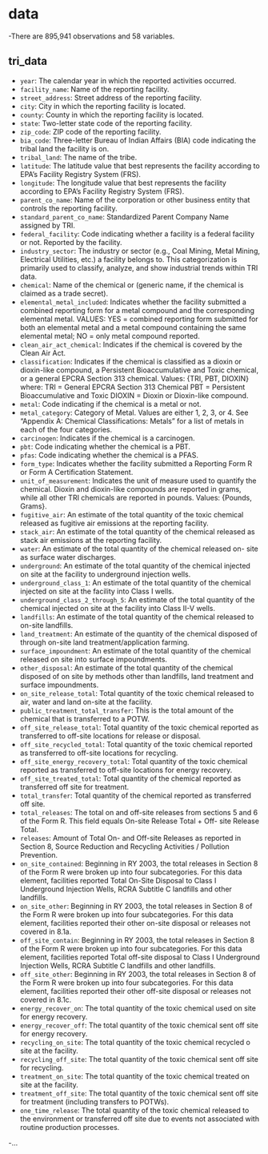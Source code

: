 # data

-There are 895,941 observations and 58 variables.

## tri_data

- `year`: The calendar year in which the reported activities occurred.
- `facility_name`: Name of the reporting facility.
- `street_address`: Street address of the reporting facility.
- `city`: City in which the reporting facility is located.
- `county`: County in which the reporting facility is located.
- `state`: Two-letter state code of the reporting facility.
- `zip_code`: ZIP code of the reporting facility.
- `bia_code`: Three-letter Bureau of Indian Affairs (BIA) code indicating the tribal land the facility is on.
- `tribal_land`: The name of the tribe.
- `latitude`: The latitude value that best represents the facility according to EPA’s Facility Registry System (FRS).
- `longitude`: The longitude value that best represents the facility according to EPA’s Facility Registry System (FRS).
- `parent_co_name`: Name of the corporation or other business entity that controls the reporting facility.
- `standard_parent_co_name`: Standardized Parent Company Name assigned by TRI.
- `federal_facility`: Code indicating whether a facility is a federal facility or not. Reported by the facility.
- `industry_sector`: The industry or sector (e.g., Coal Mining, Metal Mining, Electrical Utilities, etc.) a facility belongs to. This categorization is primarily used to classify, analyze, and show industrial trends within TRI data.
- `chemical`: Name of the chemical or (generic name, if the chemical is claimed as a trade secret).
- `elemental_metal_included`: Indicates whether the facility submitted a combined reporting form for a metal compound and the corresponding elemental metal. VALUES: YES = combined reporting form submitted for both an elemental metal and a metal compound containing the same elemental metal; NO = only metal compound reported.
- `clean_air_act_chemical`: Indicates if the chemical is covered by the Clean Air Act.
- `classification`: Indicates if the chemical is classified as a dioxin or dioxin-like compound, a Persistent Bioaccumulative and Toxic chemical, or a general EPCRA Section 313 chemical.
Values: {TRI, PBT, DIOXIN} where:
TRI = General EPCRA Section 313 Chemical
PBT = Persistent Bioaccumulative and Toxic
DIOXIN = Dioxin or Dioxin-like compound.
- `metal`: Code indicating if the chemical is a metal or not.
- `metal_category`: Category of Metal. Values are either 1, 2, 3, or 4. See “Appendix A: Chemical Classifications: Metals” for a list of metals in each of the four categories.
- `carcinogen`: Indicates if the chemical is a carcinogen.
- `pbt`: Code indicating whether the chemical is a PBT.
- `pfas`: Code indicating whether the chemical is a PFAS.
- `form_type`: Indicates whether the facility submitted a Reporting Form R or Form A Certification Statement.
- `unit_of_measurement`: Indicates the unit of measure used to quantify the chemical. Dioxin and dioxin-like compounds are reported in grams, while all other TRI chemicals are reported in pounds. Values: {Pounds, Grams}.
- `fugitive_air`: An estimate of the total quantity of the toxic chemical released as fugitive air emissions at the reporting facility.
- `stack_air`: An estimate of the total quantity of the chemical released as stack air emissions at the reporting facility.
- `water`: An estimate of the total quantity of the chemical released on- site as surface water discharges.
- `underground`: An estimate of the total quantity of the chemical injected on site at the facility to underground injection wells.
- `underground_class_1`: An estimate of the total quantity of the chemical injected on site at the facility into Class I wells.
- `underground_class_2_through_5`: An estimate of the total quantity of the chemical injected on site at the facility into Class II-V wells.
- `landfills`: An estimate of the total quantity of the chemical released to on-site landfills.
- `land_treatment`: An estimate of the quantity of the chemical disposed of through on-site land treatment/application farming.
- `surface_impoundment`: An estimate of the total quantity of the chemical released on site into surface impoundments. 
- `other_disposal`: An estimate of the total quantity of the chemical disposed of on site by methods other than landfills, land treatment and surface impoundments.
- `on_site_release_total`: Total quantity of the toxic chemical released to air, water and land on-site at the facility.
- `public_treatment_total_transfer`: This is the total amount of the chemical that is transferred to a POTW.
- `off_site_release_total`: Total quantity of the toxic chemical reported as transferred to off-site locations for release or disposal.
- `off_site_recycled_total`: Total quantity of the toxic chemical reported as transferred to off-site locations for recycling. 
- `off_site_energy_recovery_total`: Total quantity of the toxic chemical reported as transferred to off-site locations for energy recovery. 
- `off_site_treated_total`: Total quantity of the chemical reported as transferred off site for treatment. 
- `total_transfer`: Total quantity of the chemical reported as transferred off site.
- `total_releases`: The total on and off-site releases from sections 5 and 6 of the Form R. This field equals On-site Release Total + Off- site Release Total.
- `releases`: Amount of Total On- and Off-site Releases as reported in Section 8, Source Reduction and Recycling Activities / Pollution Prevention.
- `on_site_contained`: Beginning in RY 2003, the total releases in Section 8 of the Form R were broken up into four subcategories. For this data element, facilities reported Total On-Site Disposal to Class I Underground Injection Wells, RCRA Subtitle C landfills and other landfills.
- `on_site_other`: Beginning in RY 2003, the total releases in Section 8 of the Form R were broken up into four subcategories. For this data element, facilities reported their other on-site disposal or releases not covered in 8.1a.
- `off_site_contain`: Beginning in RY 2003, the total releases in Section 8 of the Form R were broken up into four subcategories. For this data element, facilities reported Total off-site disposal to Class I Underground Injection Wells, RCRA Subtitle C landfills and other landfills.
- `off_site_other`: Beginning in RY 2003, the total releases in Section 8 of the Form R were broken up into four subcategories. For this data element, facilities reported their other off-site disposal or releases not covered in 8.1c.
- `energy_recover_on`: The total quantity of the toxic chemical used on site for energy recovery.
- `energy_recover_off`: The total quantity of the toxic chemical sent off site for energy recovery.
- `recycling_on_site`: The total quantity of the toxic chemical recycled o site at the facility.
- `recycling_off_site`: The total quantity of the toxic chemical sent off site for recycling.
- `treatment_on_site`: The total quantity of the toxic chemical treated on site at the facility.
- `treatment_off_site`: The total quantity of the toxic chemical sent off site for treatment (including transfers to POTWs).
- `one_time_release`: The total quantity of the toxic chemical released to the environment or transferred off site due to events not associated with routine production processes.

-...